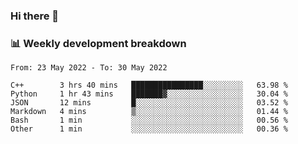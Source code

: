 ### Hi there 👋

### 📊 Weekly development breakdown
<!--START_SECTION:waka-->

```text
From: 23 May 2022 - To: 30 May 2022

C++        3 hrs 40 mins   ████████████████░░░░░░░░░   63.98 %
Python     1 hr 43 mins    ███████▓░░░░░░░░░░░░░░░░░   30.04 %
JSON       12 mins         █░░░░░░░░░░░░░░░░░░░░░░░░   03.52 %
Markdown   4 mins          ▒░░░░░░░░░░░░░░░░░░░░░░░░   01.44 %
Bash       1 min           ░░░░░░░░░░░░░░░░░░░░░░░░░   00.56 %
Other      1 min           ░░░░░░░░░░░░░░░░░░░░░░░░░   00.36 %
```

<!--END_SECTION:waka-->
